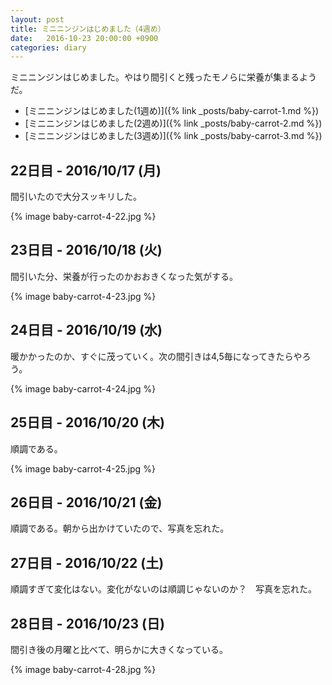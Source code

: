 ```yaml
---
layout: post
title: ミニニンジンはじめました（4週め）
date:   2016-10-23 20:00:00 +0900
categories: diary
---
```


ミニニンジンはじめました。やはり間引くと残ったモノらに栄養が集まるようだ。

- [ミニニンジンはじめました(1週め)]({% link _posts/baby-carrot-1.md %})
- [ミニニンジンはじめました(2週め)]({% link _posts/baby-carrot-2.md %})
- [ミニニンジンはじめました(3週め)]({% link _posts/baby-carrot-3.md %})

## 22日目 - 2016/10/17 (月)
間引いたので大分スッキリした。

{% image baby-carrot-4-22.jpg %}

## 23日目 - 2016/10/18 (火)
間引いた分、栄養が行ったのかおおきくなった気がする。

{% image baby-carrot-4-23.jpg %}

## 24日目 - 2016/10/19 (水)
暖かかったのか、すぐに茂っていく。次の間引きは4,5毎になってきたらやろう。

{% image baby-carrot-4-24.jpg %}

## 25日目 - 2016/10/20 (木)
順調である。

{% image baby-carrot-4-25.jpg %}

## 26日目 - 2016/10/21 (金)
順調である。朝から出かけていたので、写真を忘れた。

## 27日目 - 2016/10/22 (土)
順調すぎて変化はない。変化がないのは順調じゃないのか？　写真を忘れた。

## 28日目 - 2016/10/23 (日)
間引き後の月曜と比べて、明らかに大きくなっている。

{% image baby-carrot-4-28.jpg %}


